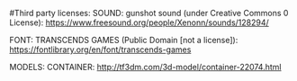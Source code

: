 #Third party licenses:
SOUND:
gunshot sound (under Creative Commons 0 License): https://www.freesound.org/people/Xenonn/sounds/128294/

FONT:
TRANSCENDS GAMES (Public Domain [not a license]): https://fontlibrary.org/en/font/transcends-games

MODELS:
CONTAINER: http://tf3dm.com/3d-model/container-22074.html
